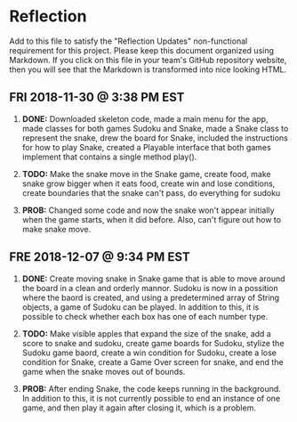 # Reflection

Add to this file to satisfy the "Reflection Updates" non-functional requirement
for this project. Please keep this document organized using Markdown. If you
click on this file in your team's GitHub repository website, then you will see
that the Markdown is transformed into nice looking HTML. 

 

## FRI 2018-11-30 @ 3:38 PM EST

1. **DONE:** Downloaded skeleton code, made a main menu for the app, made classes for both games Sudoku and Snake, made a Snake class to represent the snake, drew the board for Snake, included the instructions for how to play Snake, created a Playable interface that both games implement that contains a single method play().

2. **TODO:** Make the snake move in the Snake game, create food, make snake grow bigger when it eats food, create win and lose conditions, create boundaries that the snake can't pass, do everything for sudoku

3. **PROB:** Changed some code and now the snake won't appear initially when the game starts, when it did before. Also, can't figure out how to make snake move.

## FRE 2018-12-07 @ 9:34 PM EST

1. **DONE:** Create moving snake in Snake game that is able to move around the board in a clean and orderly mannor. Sudoku is now in a possition where the baord is created, and using a predetermined array of String objects, a game of Sudoku can be played. In addition to this, it is possible to check whether each box has one of each number type.

2. **TODO:** Make visible apples that expand the size of the snake, add a score to snake and sudoku, create game boards for Sudoku, stylize the Sudoku game baord, create a win condition for Sudoku, create a lose condition for Snake, create a Game Over screen for snake, and end the game when the snake moves out of bounds.

3. **PROB:** After ending Snake, the code keeps running in the background. In addition to this, it is not currently possible to end an instance of one game, and then play it again after closing it, which is a problem.
